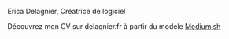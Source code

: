 Erica Delagnier, Créatrice de logiciel

Découvrez mon CV sur delagnier.fr à partir du modele [Mediumish](https://github.com/wowthemesnet/mediumish-theme-jekyll)
